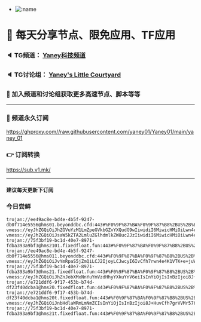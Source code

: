 +   ![:name](https://count.getloli.com/get/@yaney01?theme=gelbooru-h)

# 🚀 每天分享节点、限免应用、TF应用
### 🔈 TG频道： [Yaney科技频道](https://t.me/yaney_01) 
### 🔈 TG讨论组： [Yaney's Little Courtyard](https://t.me/+caB8IkK7JvMzM2I1)
### 🔔 加入频道和讨论组获取更多高速节点、脚本等等  
***
### 🔗  频道永久订阅
   https://ghproxy.com//raw.githubusercontent.com/yaney01/Yaney01/main/yaney_01
### 👉  订阅转换
   https://sub.v1.mk/
***
#### 建议每天更新下订阅

### 今日尝鲜

```
trojan://ee49ac8e-bd4e-4b5f-9247-db0f714e5556@hms01.beyonddbc.cfd:443#%F0%9F%87%BA%F0%9F%87%B8%2BUS%2B%E7%BE%8E%E5%9B%BD%2B1
vmess://eyJhZGQiOiJhZGVuYzM1LmZpeGVkbGZvYXQudG9wIiwidiI6MiwicHMiOiLwn4e68J+HuCtVUyvnvo7lm70rMiIsInBvcnQiOiI0NDMiLCJpZCI6IjQ1ZjYzZTkyLWY3ODItNGNhYy04NGI4LWU2MWNiNWE1YmZkMCIsImFpZCI6IjAiLCJzY3kiOiJhdXRvIiwibmV0IjoidGNwIiwidHlwZSI6IiIsInRscyI6IiJ9
vmess://eyJhZGQiOiJsaW5kZTA2LmluZGlhdmlkZW8uc2JzIiwidiI6MiwicHMiOiLwn4e68J+HuCtVUyvnvo7lm70rMyIsInBvcnQiOiI0NDMiLCJpZCI6ImVkYmIxMDU5LTE2MzMtNDI3MS1iNjZlLWVkNGZiYTQ3YTFiZiIsImFpZCI6IjAiLCJzY3kiOiJhdXRvIiwibmV0IjoidGNwIiwidHlwZSI6IiIsInRscyI6IiJ9
trojan://75f3bf19-bc1d-40e7-8971-fdba393a9bf3@hms2101.fixedfloat.fun:443#%F0%9F%87%BA%F0%9F%87%B8%2BUS%2B%E7%BE%8E%E5%9B%BD%2B4
trojan://ee49ac8e-bd4e-4b5f-9247-db0f714e5556@hms011.beyonddbc.cfd:443#%F0%9F%87%BA%F0%9F%87%B8%2BUS%2B%E7%BE%8E%E5%9B%BD%2B5
vmess://eyJhZGQiOiJvYmRpaS5jZmQiLCJ2IjoyLCJwcyI6IvCfh7rwn4e4K1VTK+e+juWbvSs2IiwicG9ydCI6IjQ0MyIsImlkIjoiMDU2NDFjZjUtNThkMi00YmE0LWE5ZjEtYjNjZGEwYjFmYjFkIiwiYWlkIjoiMCIsInNjeSI6ImF1dG8iLCJuZXQiOiJ0Y3AiLCJ0eXBlIjoiIiwidGxzIjoiIn0=
trojan://75f3bf19-bc1d-40e7-8971-fdba393a9bf3@hms21.fixedfloat.fun:443#%F0%9F%87%BA%F0%9F%87%B8%2BUS%2B%E7%BE%8E%E5%9B%BD%2B7
vmess://eyJhZGQiOiJhZnJobXMxNnYuYmVzdHhyYXkuYnV6eiIsInYiOjIsInBzIjoi8J+HuvCfh7grVVMr576O5Zu9KzgiLCJwb3J0IjoiNDQzIiwiaWQiOiJmNTg0ZGUxNS0yMDM0LTQxNzAtYTcyMy1mNDhjMmJhZTVlMGYiLCJhaWQiOiIwIiwic2N5IjoiYXV0byIsIm5ldCI6InRjcCIsInR5cGUiOiIiLCJ0bHMiOiIifQ==
trojan://e721ddf6-9f17-453b-b74d-df23f40dcba1@hms20.fixedfloat.fun:443#%F0%9F%87%BA%F0%9F%87%B8%2BUS%2B%E7%BE%8E%E5%9B%BD%2B9
trojan://e721ddf6-9f17-453b-b74d-df23f40dcba1@hms20t.fixedfloat.fun:443#%F0%9F%87%BA%F0%9F%87%B8%2BUS%2B%E7%BE%8E%E5%9B%BD%2B10
vmess://eyJhZGQiOiJnbHdlaWRmLmNmZCIsInYiOjIsInBzIjoi8J+HuvCfh7grVVMr576O5Zu9KzExIiwicG9ydCI6IjQ0MyIsImlkIjoiMTA1MmYyNGUtN2IwOS00NWViLWIwYzUtZDg1OGViMTI0MTkyIiwiYWlkIjoiMCIsInNjeSI6ImF1dG8iLCJuZXQiOiJ0Y3AiLCJ0eXBlIjoiIiwidGxzIjoiIn0=
trojan://75f3bf19-bc1d-40e7-8971-fdba393a9bf3@hms21t.fixedfloat.fun:443#%F0%9F%87%BA%F0%9F%87%B8%2BUS%2B%E7%BE%8E%E5%9B%BD%2B12

